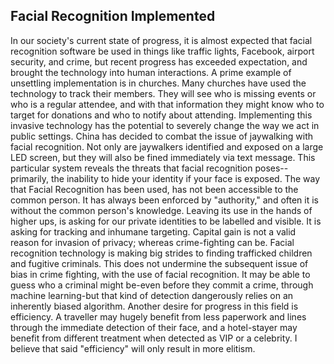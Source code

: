## Facial Recognition Implemented
In our society's current state of progress, it is almost expected that facial recognition software be used in things like traffic lights, Facebook, airport security, and crime, but recent progress has exceeded expectation, and brought the technology into human interactions. A prime example of unsettling implementation is in churches. Many churches have used the technology to track their members. They will see who is missing events or who is a regular attendee, and with that information they might know who to target for donations and who to notify about attending. Implementing this invasive technology has the potential to severely change the way we act in public settings.
China has decided to combat the issue of jaywalking with facial recognition. Not only are jaywalkers identified and exposed on a large LED screen, but they will also be fined immediately via text message. This particular system reveals the threats that facial recognition poses--primarily, the inability to hide your identity if your face is exposed.
The way that Facial Recognition has been used, has not been accessible to the common person. It has always been enforced by "authority," and often it is without the common person's knowledge. Leaving its use in the hands of higher ups, is asking for our private identities to be labelled and visible. It is asking for tracking and inhumane targeting. Capital gain is not a valid reason for invasion of privacy; whereas crime-fighting can be. Facial recognition technology is making big strides to finding trafficked children and fugitive criminals. This does not undermine the subsequent issue of bias in crime fighting, with the use of facial recognition. It may be able to guess who a criminal might be-even before they commit a crime, through machine learning-but that kind of detection dangerously relies on an inherently biased algorithm.
Another desire for progress in this field is efficiency. A traveller may hugely benefit from less paperwork and lines through the immediate detection of their face, and a hotel-stayer may benefit from different treatment when detected as VIP or a celebrity. I believe that said "efficiency" will only result in more elitism.
